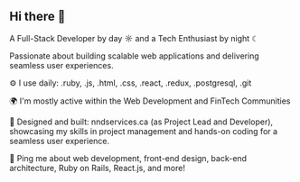 ## Hi there 👋

A Full-Stack Developer by day ☼ and a Tech Enthusiast by night ☾

Passionate about building scalable web applications and delivering seamless user experiences.

⚙️ I use daily: .ruby, .js, .html, .css, .react, .redux, .postgresql, .git

🌍 I'm mostly active within the Web Development and FinTech Communities

💅 Designed and built: nndservices.ca (as Project Lead and Developer), showcasing my skills in project management and hands-on coding for a seamless user experience.

💬 Ping me about web development, front-end design, back-end architecture, Ruby on Rails, React.js, and more!
